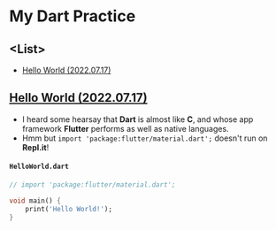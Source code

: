 # My Dart Practice


## \<List>

- [Hello World (2022.07.17)](#hello-world-20220717)


## [Hello World (2022.07.17)](#list)

- I heard some hearsay that **Dart** is almost like **C**, and whose app framework **Flutter** performs as well as native languages.
- Hmm but `import 'package:flutter/material.dart';` doesn't run on **Repl.it**!

#### `HelloWorld.dart`
```dart
// import 'package:flutter/material.dart';

void main() {
	print('Hello World!');
}
```